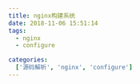 ```yaml
---
title: nginx构建系统
date: 2018-11-06 15:51:14
tags:
  - nginx
  - configure

categories:
  ['源码解析', 'nginx', 'configure']
---
```

